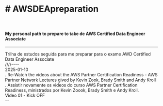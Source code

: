 <h1>
# AWSDEApreparation
</h1>
<br>
<h4>
My personal path to prepare to take de AWS Certified Data Engineer Associate<br>
</h4>
<hr>
Trilha de estudos seguida para me preparar para o exame AWD Certified Data Engineer Associate<br>
////----<br>
2025-01-10<br>
. Re-Watch the videos about the AWS Partner Certification Readiness - AWS Partner Network Lectures gived by Kevin Zook, Brady Smith and Andy Kroll<br>
. Assistir novamente os videos do curso AWS Partner Certification Readiness, ministrados por Kevin Zoook, Brady Smith e Andy Kroll.<br>
Video 01 - Kick OFF<br>
--<br>
